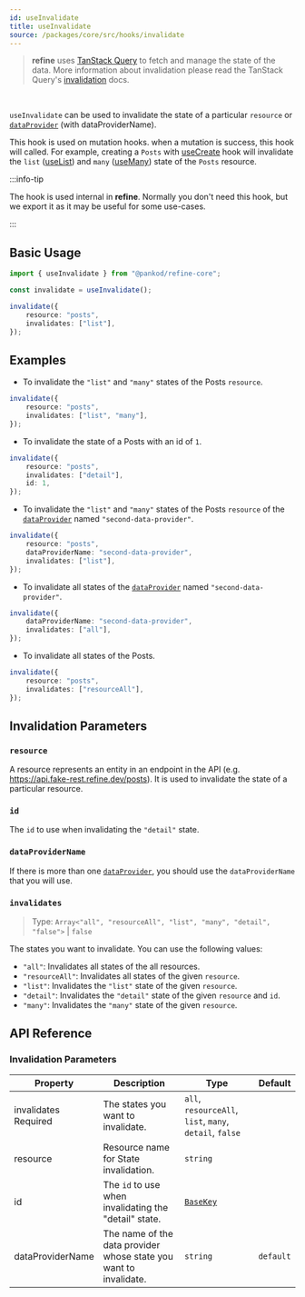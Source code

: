 ```yaml
---
id: useInvalidate
title: useInvalidate
source: /packages/core/src/hooks/invalidate
---
```


> **refine** uses [TanStack Query](https://tanstack.com/query/latest) to fetch and manage the state of the data. More information about invalidation please read the TanStack Query's [invalidation](https://tanstack.com/query/v4/docs/react/guides/query-invalidation) docs.

<br/>

`useInvalidate` can be used to invalidate the state of a particular `resource` or [`dataProvider`][data-provider] (with dataProviderName).

This hook is used on mutation hooks. when a mutation is success, this hook will called. For example, creating a `Posts` with [useCreate](/api-reference/core/hooks/data/useCreate.md) hook will invalidate the `list` ([useList](/docs/api-reference/core/hooks/data/useList/)) and `many` ([useMany](/docs/api-reference/core/hooks/data/useMany/)) state of the `Posts` resource.

:::info-tip

The hook is used internal in **refine**. Normally you don't need this hook, but we export it as it may be useful for some use-cases.

:::

## Basic Usage

```ts
import { useInvalidate } from "@pankod/refine-core";

const invalidate = useInvalidate();

invalidate({
    resource: "posts",
    invalidates: ["list"],
});
```

## Examples

-   To invalidate the `"list"` and `"many"` states of the Posts `resource`.

```ts
invalidate({
    resource: "posts",
    invalidates: ["list", "many"],
});
```

-   To invalidate the state of a Posts with an id of `1`.

```ts
invalidate({
    resource: "posts",
    invalidates: ["detail"],
    id: 1,
});
```

-   To invalidate the `"list"` and `"many"` states of the Posts `resource` of the [`dataProvider`][data-provider] named `"second-data-provider"`.

```ts
invalidate({
    resource: "posts",
    dataProviderName: "second-data-provider",
    invalidates: ["list"],
});
```

-   To invalidate all states of the [`dataProvider`][data-provider] named `"second-data-provider"`.

```ts
invalidate({
    dataProviderName: "second-data-provider",
    invalidates: ["all"],
});
```

-   To invalidate all states of the Posts.

```ts
invalidate({
    resource: "posts",
    invalidates: ["resourceAll"],
});
```

## Invalidation Parameters

### `resource`

A resource represents an entity in an endpoint in the API (e.g. https://api.fake-rest.refine.dev/posts). It is used to invalidate the state of a particular resource.

### `id`

The `id` to use when invalidating the `"detail"` state.

### `dataProviderName`

If there is more than one [`dataProvider`][data-provider], you should use the `dataProviderName` that you will use.

### `invalidates` <PropTag required />

> Type: `Array<"all", "resourceAll", "list", "many", "detail", "false">` | `false`

The states you want to invalidate. You can use the following values:

-   `"all"`: Invalidates all states of the all resources.
-   `"resourceAll"`: Invalidates all states of the given `resource`.
-   `"list"`: Invalidates the `"list"` state of the given `resource`.
-   `"detail"`: Invalidates the `"detail"` state of the given `resource` and `id`.
-   `"many"`: Invalidates the `"many"` state of the given `resource`.

## API Reference

### Invalidation Parameters

| Property                                                                                              | Description                                                       | Type                                                    | Default   |
| ----------------------------------------------------------------------------------------------------- | ----------------------------------------------------------------- | ------------------------------------------------------- | --------- |
| <div className="required-block"><div>invalidates</div> <div className="required">Required</div></div> | The states you want to invalidate.                                | `all`, `resourceAll`, `list`, `many`, `detail`, `false` |           |
| resource                                                                                              | Resource name for State invalidation.                             | `string`                                                |           |
| id                                                                                                    | The `id` to use when invalidating the "detail" state.             | [`BaseKey`](/api-reference/core/interfaces.md#basekey)  |           |
| dataProviderName                                                                                      | The name of the data provider whose state you want to invalidate. | `string`                                                | `default` |

[data-provider]: /docs/api-reference/core/providers/data-provider/
